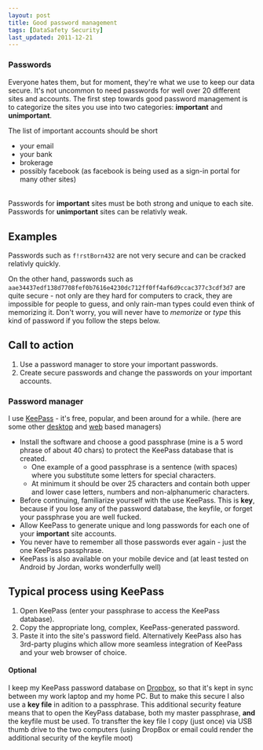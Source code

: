 ```yaml
---
layout: post
title: Good password management
tags: [DataSafety Security]
last_updated: 2011-12-21
---
```


### Passwords
Everyone hates them, but for moment, they're what we use to keep our data secure. It's not uncommon to need passwords for well over 20 different sites and accounts. The first step towards good password management is to categorize the sites you use into two categories: **important** and **unimportant**.

The list of important accounts should be short

* your email
* your bank
* brokerage
* possibly facebook (as facebook is being used as a sign-in portal for many other sites)

###### 
Passwords for **important** sites must be both strong and unique to each site. Passwords for **unimportant** sites can be relativly weak.


## Examples
Passwords such as `f!rstBorn432` are not very secure and can be cracked relativly quickly.


On the other hand, passwords such as `aae34437edf138d7708fef0b7616e4230dc712ff0ff4af6d9ccac377c3cdf3d7` are quite secure - not only are they hard for computers to crack, 
they are impossible for people to guess, and only rain-man types could even think of memorizing it. Don't worry, you will never have to _memorize_ or _type_ this kind of password if you follow the steps below.


## Call to action
1. Use a password manager to store your important passwords.
1. Create secure passwords and change the passwords on your important accounts.

### Password manager
I use [KeePass](http://keepass.info/index.html) - it's free, popular, and been around for a while. (here are some other [desktop](http://lifehacker.com/5529133/five-best-password-managers) and [web](http://www.passpack.com/en/professional-password-manager/) based managers)

* Install the software and choose a good passphrase (mine is a 5 word phrase of about 40 chars) to protect the KeePass database that is created.
  * One example of a good passphrase is a sentence (with spaces) where you substitute some letters for special characters.
  * At minimum it should be over 25 characters and contain both upper and lower case letters, numbers and non-alphanumeric characters.
* Before continuing, familiarize yourself with the use KeePass. This is **key**, because if you lose any of the password database, the keyfile, or forget your passphrase you are well fucked.
* Allow KeePass to generate unique and long passwords for each one of your **important** site accounts.
* You never have to remember all those passwords ever again - just the one KeePass passphrase.
* KeePass is also available on your mobile device and (at least tested on Android by Jordan, works wonderfully well)

## Typical process using KeePass
1. Open KeePass (enter your passphrase to access the KeePass database).
1. Copy the appropriate long, complex, KeePass-generated password.
1. Paste it into the site's password field.
Alternatively KeePass also has 3rd-party plugins which allow more seamless integration of KeePass and your web browser of choice.

#### Optional
I keep my KeePass password database on [Dropbox](http://db.tt/PnMCV7X), so that it's kept in sync between my work laptop and my home PC. But to make this secure I also use a **key file** in adition to a passphrase. This additional security feature means that to open the KeyPass database, both my master passphrase, **and** the keyfile must be used. To transfter the key file I copy (just once) via USB thumb drive to the two computers (using DropBox or email could render the additional security of the keyfile moot)
